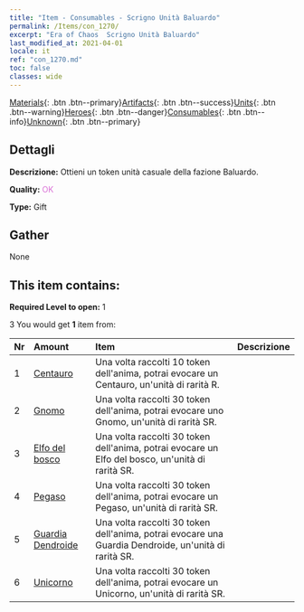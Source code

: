 ```yaml
---
title: "Item - Consumables - Scrigno Unità Baluardo"
permalink: /Items/con_1270/
excerpt: "Era of Chaos  Scrigno Unità Baluardo"
last_modified_at: 2021-04-01
locale: it
ref: "con_1270.md"
toc: false
classes: wide
---
```

 [Materials](/it/Items/){: .btn .btn--primary}[Artifacts](/it/Items/Artifacts/){: .btn .btn--success}[Units](/it/Items/Units/){: .btn .btn--warning}[Heroes](/it/Items/Heroes/){: .btn .btn--danger}[Consumables](/it/Items/Consumables/){: .btn .btn--info}[Unknown](/it/Items/Unknown/){: .btn .btn--primary}

## Dettagli
 **Descrizione:** Ottieni un token unità casuale della fazione Baluardo.

 **Quality:** <span style="color: #DA70D6">OK</span>

 **Type:** Gift

## Gather

  None

## This item contains:

 **Required Level to open:** 1

 3 You would get **1** item  from:

  | Nr | Amount |     Item    | Descrizione |
  |:---|:-------|:------------|:-----------:|
  | 1 | [Centauro](/it/Items/unt_199/) | Una volta raccolti 10 token dell'anima, potrai evocare un Centauro, un'unità di rarità R. | 
  | 2 | [Gnomo](/it/Items/unt_200/) | Una volta raccolti 30 token dell'anima, potrai evocare uno Gnomo, un'unità di rarità SR. | 
  | 3 | [Elfo del bosco](/it/Items/unt_201/) | Una volta raccolti 30 token dell'anima, potrai evocare un Elfo del bosco, un'unità di rarità SR. | 
  | 4 | [Pegaso](/it/Items/unt_202/) | Una volta raccolti 30 token dell'anima, potrai evocare un Pegaso, un'unità di rarità SR. | 
  | 5 | [Guardia Dendroide](/it/Items/unt_203/) | Una volta raccolti 30 token dell'anima, potrai evocare una Guardia Dendroide, un'unità di rarità SR. | 
  | 6 | [Unicorno](/it/Items/unt_204/) | Una volta raccolti 30 token dell'anima, potrai evocare un Unicorno, un'unità di rarità SR. | 
